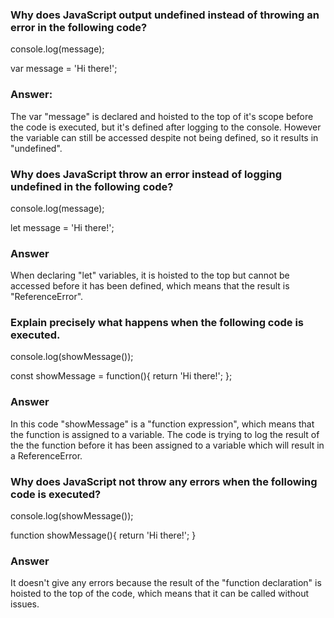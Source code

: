 ### Why does JavaScript output undefined instead of throwing an error in the following code?

console.log(message);

var message = 'Hi there!';

### Answer:

The var "message" is declared and hoisted to the top of it's scope before the code is executed, but it's defined after logging to the console. However the variable can still be accessed despite not being defined, so it results in "undefined".


### Why does JavaScript throw an error instead of logging undefined in the following code?

console.log(message);

let message = 'Hi there!';

### Answer

When declaring "let" variables, it is hoisted to the top but cannot be accessed before it has been defined, which means that the result is "ReferenceError".


### Explain precisely what happens when the following code is executed.

console.log(showMessage());

const showMessage = function(){
  return 'Hi there!';
};

### Answer
In this code "showMessage" is a "function expression", which means that the function is assigned to a variable. The code is trying to log the result of the the function before it has been assigned to a variable which will result in a ReferenceError.

### Why does JavaScript not throw any errors when the following code is executed?

console.log(showMessage());

function showMessage(){
  return 'Hi there!';
}

### Answer

It doesn't give any errors because the result of the "function declaration" is hoisted to the top of the code, which means that it can be called without issues.